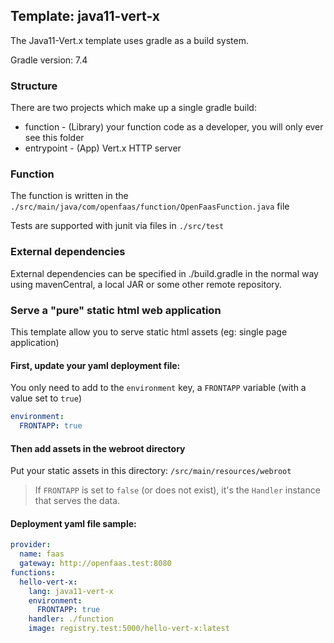 ## Template: java11-vert-x

The Java11-Vert.x template uses gradle as a build system.

Gradle version: 7.4

### Structure

There are two projects which make up a single gradle build:

- function - (Library) your function code as a developer, you will only ever see this folder
- entrypoint - (App) Vert.x HTTP server

### Function

The function is written in the `./src/main/java/com/openfaas/function/OpenFaasFunction.java` file

Tests are supported with junit via files in `./src/test`

### External dependencies

External dependencies can be specified in ./build.gradle in the normal way using mavenCentral, a local JAR or some other
remote repository.

### Serve a "pure" static html web application

This template allow you to serve static html assets (eg: single page application)

#### First, update your yaml deployment file:

You only need to add to the `environment` key, a `FRONTAPP` variable (with a value set to `true`)

```yaml
environment:
  FRONTAPP: true
```

#### Then add assets in the webroot directory

Put your static assets in this directory: `/src/main/resources/webroot`

> If `FRONTAPP` is set to `false` (or does not exist), it's the `Handler` instance that serves the data.


#### Deployment yaml file sample:

```yaml
provider:
  name: faas
  gateway: http://openfaas.test:8080
functions:
  hello-vert-x:
    lang: java11-vert-x
    environment:
      FRONTAPP: true
    handler: ./function
    image: registry.test:5000/hello-vert-x:latest
```


